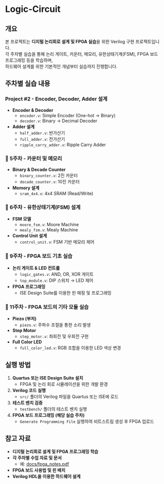 # Logic-Circuit

## 개요
본 프로젝트는 **디지털 논리회로 설계 및 FPGA 실습**을 위한 Verilog 구현 프로젝트입니다.  
각 주차별 실습을 통해 논리 게이트, 카운터, 메모리, 유한상태기계(FSM), FPGA 보드 프로그래밍 등을 학습하며,  
하드웨어 설계를 위한 기본적인 개념부터 실습까지 진행합니다.


## 주차별 실습 내용

### Project #2 - **Encoder, Decoder, Adder 설계**
- **Encoder & Decoder**
  - `encoder.v`: Simple Encoder (One-hot → Binary)
  - `decoder.v`: Binary → Decimal Decoder
- **Adder 설계**
  - `half_adder.v`: 반가산기
  - `full_adder.v`: 전가산기
  - `ripple_carry_adder.v`: Ripple Carry Adder

### 📌 5주차 - **카운터 및 메모리**
- **Binary & Decade Counter**
  - `binary_counter.v`: 2진 카운터
  - `decade_counter.v`: 10진 카운터
- **Memory 설계**
  - `sram_4x4.v`: 4x4 SRAM (Read/Write)

### 📌 6주차 - **유한상태기계(FSM) 설계**
- **FSM 모델**
  - `moore_fsm.v`: Moore Machine
  - `mealy_fsm.v`: Mealy Machine
- **Control Unit 설계**
  - `control_unit.v`: FSM 기반 메모리 제어

### 📌 9주차 - **FPGA 보드 기초 실습**
- **논리 게이트 & LED 컨트롤**
  - `logic_gates.v`: AND, OR, XOR 게이트
  - `top_module.v`: DIP 스위치 → LED 제어
- **FPGA 프로그래밍**
  - ISE Design Suite를 이용한 핀 매핑 및 프로그래밍

### 📌 11주차 - **FPGA 보드의 기타 모듈 실습**
- **Piezo (부저)**
  - `piezo.v`: 주파수 조절을 통한 소리 발생
- **Step Motor**
  - `step_motor.v`: 좌회전 및 우회전 구현
- **Full Color LED**
  - `full_color_led.v`: RGB 조합을 이용한 LED 색상 변경

## 실행 방법
1. **Quartus 또는 ISE Design Suite 설치**
   - FPGA 및 논리 회로 시뮬레이션을 위한 개발 환경
2. **Verilog 코드 실행**
   - `src/` 폴더의 Verilog 파일을 Quartus 또는 ISE에 로드
3. **테스트 벤치 검증**
   - `testbench/` 폴더의 테스트 벤치 실행
4. **FPGA 보드 프로그래밍 (해당 실습 주차)**
   - `Generate Programming File` 실행하여 비트스트림 생성 후 FPGA 업로드

## 참고 자료
- **디지털 논리회로 설계 및 FPGA 프로그래밍 학습**
- **각 주차별 수업 자료 및 문서**
  - 예: [docs/fpga_notes.pdf](./docs/fpga_notes.pdf)
- **FPGA 보드 사용법 및 핀 배치**
- **Verilog HDL을 이용한 하드웨어 설계**
